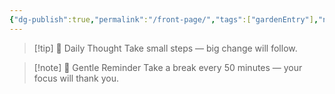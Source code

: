 ```yaml
---
{"dg-publish":true,"permalink":"/front-page/","tags":["gardenEntry"],"noteIcon":"","created":"2025-09-26T13:10:24.254+02:00","updated":"2025-09-26T13:12:20.535+02:00"}
---
```



> [!tip] 🌸 Daily Thought
> Take small steps — big change will follow.

> [!note] 🌿 Gentle Reminder
> Take a break every 50 minutes — your focus will thank you.
















































































